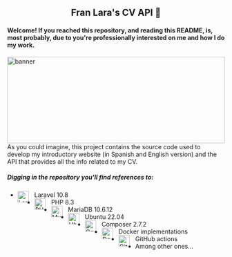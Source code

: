 <h2 align="center">
Fran Lara's CV API 🔗
</h2>
<h4>
Welcome! If you reached this repository, and reading this README, is, most probably, due to you're professionally 
interested on me and how I do my work.
</h4>
<img width="100%" height="200" src="https://github.com/FranLara/API-CV/assets/6630695/7b20c760-fd0e-4e3a-8f08-11971255eea5.jpg" alt="banner" align="left">
As you could imagine, this project contains the source code used to develop my introductory website (in Spanish and 
English version) and the API that provides all the info related to my CV.

##### Digging in the repository you'll find references to:
- <img align="left" alt="Laravel" title="Laravel" width="26px" src="https://cdn.jsdelivr.net/gh/devicons/devicon/icons/laravel/laravel-original.svg" style="padding-right:10px;"/> Laravel 10.8
- <img align="left" alt="PHP" title="PHP" width="26px" src="https://cdn.jsdelivr.net/gh/devicons/devicon/icons/php/php-plain.svg" style="padding-right:10px;"/> PHP 8.3
- <img align="left" alt="MySQL" title="MySQL" width="26px" src="https://cdn.jsdelivr.net/gh/devicons/devicon/icons/mysql/mysql-original.svg" style="padding-right:10px;"/> MariaDB 10.6.12
- <img align="left" alt="Ubuntu" title="Ubuntu" width="26px" src="https://cdn.jsdelivr.net/gh/devicons/devicon/icons/ubuntu/ubuntu-plain.svg" style="padding-right:10px;"/> Ubuntu 22.04
- <img align="left" alt="Composer" title="Composer" width="26px" src="https://cdn.jsdelivr.net/gh/devicons/devicon/icons/composer/composer-original.svg" style="padding-right:10px;"/> Composer 2.7.2
- <img align="left" alt="Docker" title="Docker" width="26px" src="https://cdn.jsdelivr.net/gh/devicons/devicon/icons/docker/docker-original.svg" style="padding-right:10px;"/> Docker implementations
- <img align="left" alt="GitHub" title="GitHub" width="26px" src="https://cdn.jsdelivr.net/gh/devicons/devicon/icons/github/github-original.svg" style="padding-right:10px;"/> GitHub actions
- Among other ones...
